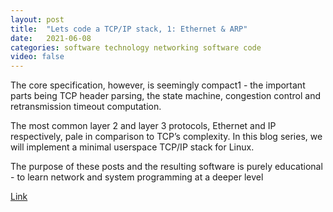 ```yaml
---
layout: post
title:  "Lets code a TCP/IP stack, 1: Ethernet & ARP"
date:   2021-06-08
categories: software technology networking software code
video: false
---
```


The core specification, however, is seemingly compact1 - the important parts being TCP header parsing, the state machine, congestion control and retransmission timeout computation.

The most common layer 2 and layer 3 protocols, Ethernet and IP respectively, pale in comparison to TCP’s complexity. In this blog series, we will implement a minimal userspace TCP/IP stack for Linux.

The purpose of these posts and the resulting software is purely educational - to learn network and system programming at a deeper level

[Link](//www.saminiir.com/lets-code-tcp-ip-stack-1-ethernet-arp/)

